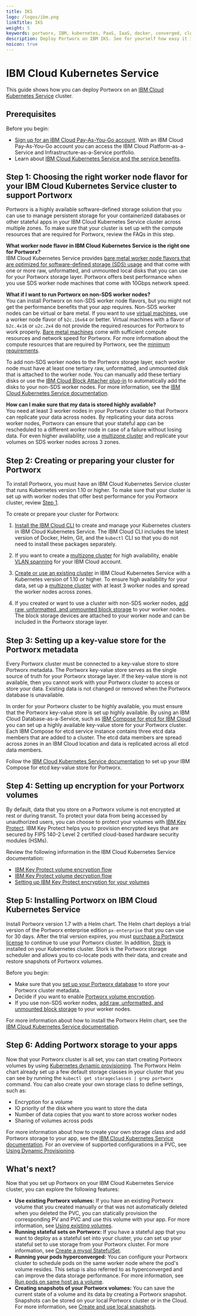 ```yaml
---
title: IKS
logo: /logos/ibm.png
linkTitle: IKS
weight: 5
keywords: portworx, IBM, kubernetes, PaaS, IaaS, docker, converged, cloud
description: Deploy Portworx on IBM IKS. See for yourself how easy it is!
noicon: true
---
```


# IBM Cloud Kubernetes Service

This guide shows how you can deploy Portworx on an [IBM Cloud Kubernetes Service](https://www.ibm.com/cloud/container-service) cluster.

## Prerequisites

Before you begin:

- [Sign up for an IBM Cloud Pay-As-You-Go account](https://cloud.ibm.com/registration). With an IBM Cloud Pay-As-You-Go account you can access the IBM Cloud Platform-as-a-Service and Infrastructure-as-a-Service portfolio.
- Learn about [IBM Cloud Kubernetes Service and the service benefits](https://cloud.ibm.com/docs/containers/cs_why.html#cs_ov).

## Step 1: Choosing the right worker node flavor for your IBM Cloud Kubernetes Service cluster to support Portworx

Portworx is a highly available software-defined storage solution that you can use to manage persistent storage for your containerized databases or other stateful apps in your IBM Cloud Kubernetes Service cluster across multiple zones. To make sure that your cluster is set up with the compute resources that are required for Portworx, review the FAQs in this step.

**What worker node flavor in IBM Cloud Kubernetes Service is the right one for Portworx?** </br>
IBM Cloud Kubernetes Service provides [bare metal worker node flavors that are optimized for software-defined storage (SDS) usage](https://cloud.ibm.com/docs/containers/cs_clusters_planning.html#sds) and that come with one or more raw, unformatted, and unmounted local disks that you can use for your Portworx storage layer. Portworx offers best performance when you use SDS worker node machines that come with 10Gbps network speed.

**What if I want to run Portworx on non-SDS worker nodes?** </br>
You can install Portworx on non-SDS worker node flavors, but you might not get the performance benefits that your app requires. Non-SDS worker nodes can be virtual or bare metal. If you want to use [virtual machines](https://cloud.ibm.com/docs/containers/cs_clusters_planning.html#vm), use a worker node flavor of `b2c.16x64` or better. Virtual machines with a flavor of `b2c.4x16` or `u2c.2x4` do not provide the required resources for Portworx to work properly. [Bare metal machines](https://cloud.ibm.com/docs/containers/cs_clusters_planning.html#bm) come with sufficient compute resources and network speed for Portworx. For more information about the compute resources that are required by Portworx, see the [minimum requirements](https://docs.portworx.com/start-here-installation/#installation-prerequisites).

To add non-SDS worker nodes to the Portworx storage layer, each worker node must have at least one tertiary raw, unformatted, and unmounted disk that is attached to the worker node. You can manually add these tertiary disks or use the [IBM Cloud Block Attacher plug-in](https://cloud.ibm.com/docs/containers/cs_storage_utilities.html#block_storage_attacher) to automatically add the disks to your non-SDS worker nodes. For more information, see the [IBM Cloud Kubernetes Service documentation](https://cloud.ibm.com/docs/containers/cs_storage_portworx.html#create_block_storage).

**How can I make sure that my data is stored highly available?** </br>
You need at least 3 worker nodes in your Portworx cluster so that Portworx can replicate your data across nodes. By replicating your data across worker nodes, Portworx can ensure that your stateful app can be rescheduled to a different worker node in case of a failure without losing data. For even higher availability, use a [multizone cluster](https://cloud.ibm.com/docs/containers/cs_clusters_planning.html#multizone) and replicate your volumes on SDS worker nodes across 3 zones.

## Step 2: Creating or preparing your cluster for Portworx

To install Portworx, you must have an IBM Cloud Kubernetes Service cluster that runs Kubernetes version 1.10 or higher. To make sure that your cluster is set up with worker nodes that offer best performance for you Portworx cluster, review [Step 1](#worker-flavor).

To create or prepare your cluster for Portworx:

1. [Install the IBM Cloud CLI](https://cloud.ibm.com/docs/cli/index.html#overview) to create and manage your Kubernetes clusters in IBM Cloud Kubernetes Service. The IBM Cloud CLI includes the latest version of Docker, Helm, Git, and the `kubectl` CLI so that you do not need to install these packages separately.

2. If you want to create a [multizone cluster](https://cloud.ibm.com/docs/containers/cs_clusters_planning.html#multizone) for high availability, enable [VLAN spanning](https://cloud.ibm.com/docs/infrastructure/vlans/vlan-spanning.html) for your IBM Cloud account.

3. [Create or use an existing cluster](https://cloud.ibm.com/docs/containers/cs_clusters.html#clusters_ui) in IBM Cloud Kubernetes Service with a Kubernetes version of 1.10 or higher. To ensure high availability for your data, set up a [multizone cluster](https://cloud.ibm.com/docs/containers/cs_clusters_planning.html#multizone) with at least 3 worker nodes and spread the worker nodes across zones.

4. If you created or want to use a cluster with non-SDS worker nodes, [add raw, unformatted, and unmounted block storage](https://cloud.ibm.com/docs/containers/cs_storage_portworx.html#create_block_storage) to your worker nodes. The block storage devices are attached to your worker node and can be included in the Portworx storage layer.

## Step 3: Setting up a key-value store for the Portworx metadata

Every Portworx cluster must be connected to a key-value store to store Portworx metadata. The Portworx key-value store serves as the single source of truth for your Portworx storage layer. If the key-value store is not available, then you cannot work with your Portworx cluster to access or store your data. Existing data is not changed or removed when the Portworx database is unavailable.

In order for your Portworx cluster to be highly available, you must ensure that the Portworx key-value store is set up highly available. By using an IBM Cloud Database-as-a-Service, such as [IBM Compose for etcd for IBM Cloud](https://cloud.ibm.com/docs/services/ComposeForEtcd/getting_started.html#getting-started-tutorial) you can set up a highly available key-value store for your Portworx cluster. Each IBM Compose for etcd service instance contains three etcd data members that are added to a cluster. The etcd data members are spread across zones in an IBM Cloud location and data is replicated across all etcd data members.

Follow the [IBM Cloud Kubernetes Service documentation](https://cloud.ibm.com/docs/containers/cs_storage_portworx.html#portworx_database) to set up your IBM Compose for etcd key-value store for Portworx.

## Step 4: Setting up encryption for your Portworx volumes

By default, data that you store on a Portworx volume is not encrypted at rest or during transit. To protect your data from being accessed by unauthorized users, you can choose to protect your volumes with [IBM Key Protect](https://console.bluemix.net/docs/services/key-protect/about.html#about). IBM Key Protect helps you to provision encrypted keys that are secured by FIPS 140-2 Level 2 certified cloud-based hardware security modules (HSMs).

Review the following information in the IBM Cloud Kubernetes Service documentation:

- [IBM Key Protect volume encryption flow](https://cloud.ibm.com/docs/containers/cs_storage_portworx.html#encryption)
- [IBM Key Protect volume decryption flow](https://cloud.ibm.com/docs/containers/cs_storage_portworx.html#decryption)
- [Setting up IBM Key Protect encryption for your volumes](https://cloud.ibm.com/docs/containers/cs_storage_portworx.html#setup_encryption)

## Step 5: Installing Portworx on IBM Cloud Kubernetes Service

Install Portworx version 1.7 with a Helm chart. The Helm chart deploys a trial version of the Portworx enterprise edition `px-enterprise` that you can use for 30 days. After the trial version expires, you must [purchase a Portworx license](/reference/knowledge-base/px-licensing/) to continue to use your Portworx cluster. In addition, [Stork](https://docs.portworx.com/portworx-install-with-kubernetes/) is installed on your Kubernetes cluster. Stork is the Portworx storage scheduler and allows you to co-locate pods with their data, and create and restore snapshots of Portworx volumes.

Before you begin:

- Make sure that you [set up your Portworx database](#key-value-store) to store your Portworx cluster metadata.
- Decide if you want to enable [Portworx volume encryption](#volume-encryption).
- If you use non-SDS worker nodes, [add raw, unformatted, and unmounted block storage](https://cloud.ibm.com/docs/containers/cs_storage_portworx.html#create_block_storage) to your worker nodes.

For more information about how to install the Portworx Helm chart, see the [IBM Cloud Kubernetes Service documentation](https://cloud.ibm.com/docs/containers/cs_storage_portworx.html#install_portworx).

## Step 6: Adding Portworx storage to your apps

Now that your Portworx cluster is all set, you can start creating Portworx volumes by using [Kubernetes dynamic provisioning](https://kubernetes.io/docs/concepts/storage/dynamic-provisioning/). The Portworx Helm chart already set up a few default storage classes in your cluster that you can see by running the `kubectl get storageclasses | grep portworx` command. You can also create your own storage class to define settings, such as:

- Encryption for a volume
- IO priority of the disk where you want to store the data
- Number of data copies that you want to store across worker nodes
- Sharing of volumes across pods

For more information about how to create your own storage class and add Portworx storage to your app, see the [IBM Cloud Kubernetes Service documentation](https://cloud.ibm.com/docs/containers/cs_storage_portworx.html#add_portworx_storage). For an overview of supported configurations in a PVC, see [Using Dynamic Provisioning](https://docs.portworx.com/portworx-install-with-kubernetes/#using-dynamic-provisioning).

## What's next?
Now that you set up Portworx on your IBM Cloud Kubernetes Service cluster, you can explore the following features:

- **Use existing Portworx volumes:** If you have an existing Portworx volume that you created manually or that was not automatically deleted when you deleted the PVC, you can statically provision the corresponding PV and PVC and use this volume with your app. For more information, see [Using existing volumes](https://docs.portworx.com/portworx-install-with-kubernetes/#using-the-portworx-volume).
- **Running stateful sets on Portworx:** If you have a stateful app that you want to deploy as a stateful set into your cluster, you can set up your stateful set to use storage from your Portworx cluster. For more information, see [Create a mysql StatefulSet](https://docs.portworx.com/portworx-install-with-kubernetes/#create-a-mysql-statefulset).
- **Running your pods hyperconverged:** You can configure your Portworx cluster to schedule pods on the same worker node where the pod's volume resides. This setup is also referred to as hyperconverged and can improve the data storage performance. For more information, see [Run pods on same host as a volume](https://docs.portworx.com/portworx-install-with-kubernetes/).
- **Creating snapshots of your Portworx volumes:** You can save the current state of a volume and its data by creating a Portworx snapshot. Snapshots can be stored on your local Portworx cluster or in the Cloud. For more information, see [Create and use local snapshots](https://docs.portworx.com/portworx-install-with-kubernetes/).
